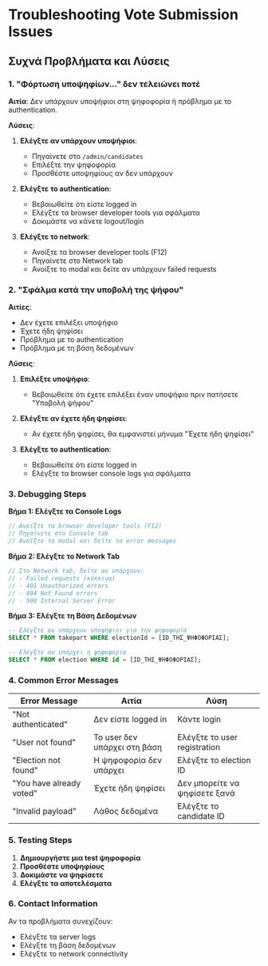 # Troubleshooting Vote Submission Issues

## Συχνά Προβλήματα και Λύσεις

### 1. "Φόρτωση υποψηφίων..." δεν τελειώνει ποτέ

**Αιτία**: Δεν υπάρχουν υποψήφιοι στη ψηφοφορία ή πρόβλημα με το authentication.

**Λύσεις**:
1. **Ελέγξτε αν υπάρχουν υποψήφιοι**:
   - Πηγαίνετε στο `/admin/candidates`
   - Επιλέξτε την ψηφοφορία
   - Προσθέστε υποψηφίους αν δεν υπάρχουν

2. **Ελέγξτε το authentication**:
   - Βεβαιωθείτε ότι είστε logged in
   - Ελέγξτε τα browser developer tools για σφάλματα
   - Δοκιμάστε να κάνετε logout/login

3. **Ελέγξτε το network**:
   - Ανοίξτε τα browser developer tools (F12)
   - Πηγαίνετε στο Network tab
   - Ανοίξτε το modal και δείτε αν υπάρχουν failed requests

### 2. "Σφάλμα κατά την υποβολή της ψήφου"

**Αιτίες**:
- Δεν έχετε επιλέξει υποψήφιο
- Έχετε ήδη ψηφίσει
- Πρόβλημα με το authentication
- Πρόβλημα με τη βάση δεδομένων

**Λύσεις**:
1. **Επιλέξτε υποψήφιο**:
   - Βεβαιωθείτε ότι έχετε επιλέξει έναν υποψήφιο πριν πατήσετε "Υποβολή ψήφου"

2. **Ελέγξτε αν έχετε ήδη ψηφίσει**:
   - Αν έχετε ήδη ψηφίσει, θα εμφανιστεί μήνυμα "Έχετε ήδη ψηφίσει"

3. **Ελέγξτε το authentication**:
   - Βεβαιωθείτε ότι είστε logged in
   - Ελέγξτε τα browser console logs για σφάλματα

### 3. Debugging Steps

**Βήμα 1: Ελέγξτε τα Console Logs**
```javascript
// Ανοίξτε τα browser developer tools (F12)
// Πηγαίνετε στο Console tab
// Ανοίξτε το modal και δείτε τα error messages
```

**Βήμα 2: Ελέγξτε το Network Tab**
```javascript
// Στο Network tab, δείτε αν υπάρχουν:
// - Failed requests (κόκκινα)
// - 401 Unauthorized errors
// - 404 Not Found errors
// - 500 Internal Server Error
```

**Βήμα 3: Ελέγξτε τη Βάση Δεδομένων**
```sql
-- Ελέγξτε αν υπάρχουν υποψήφιοι για την ψηφοφορία
SELECT * FROM takepart WHERE electionId = [ID_ΤΗΣ_ΨΗΦΟΦΟΡΙΑΣ];

-- Ελέγξτε αν υπάρχει η ψηφοφορία
SELECT * FROM election WHERE id = [ID_ΤΗΣ_ΨΗΦΟΦΟΡΙΑΣ];
```

### 4. Common Error Messages

| Error Message | Αιτία | Λύση |
|---------------|-------|------|
| "Not authenticated" | Δεν είστε logged in | Κάντε login |
| "User not found" | Το user δεν υπάρχει στη βάση | Ελέγξτε το user registration |
| "Election not found" | Η ψηφοφορία δεν υπάρχει | Ελέγξτε το election ID |
| "You have already voted" | Έχετε ήδη ψηφίσει | Δεν μπορείτε να ψηφίσετε ξανά |
| "Invalid payload" | Λάθος δεδομένα | Ελέγξτε το candidate ID |

### 5. Testing Steps

1. **Δημιουργήστε μια test ψηφοφορία**
2. **Προσθέστε υποψηφίους**
3. **Δοκιμάστε να ψηφίσετε**
4. **Ελέγξτε τα αποτελέσματα**

### 6. Contact Information

Αν τα προβλήματα συνεχίζουν:
- Ελέγξτε τα server logs
- Ελέγξτε τη βάση δεδομένων
- Ελέγξτε το network connectivity






